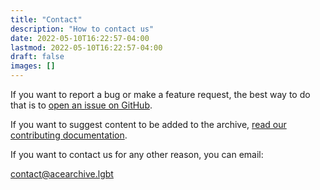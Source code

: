 ```yaml
---
title: "Contact"
description: "How to contact us"
date: 2022-05-10T16:22:57-04:00
lastmod: 2022-05-10T16:22:57-04:00
draft: false
images: []
---
```


If you want to report a bug or make a feature request, the best way to do that
is to [open an issue on
GitHub](https://github.com/acearchive/acearchive.lgbt/issues/new).

If you want to suggest content to be added to the archive, [read our
contributing
documentation](https://acearchive.lgbt/docs/contributing/getting-started/).

If you want to contact us for any other reason, you can email:

<contact@acearchive.lgbt>
